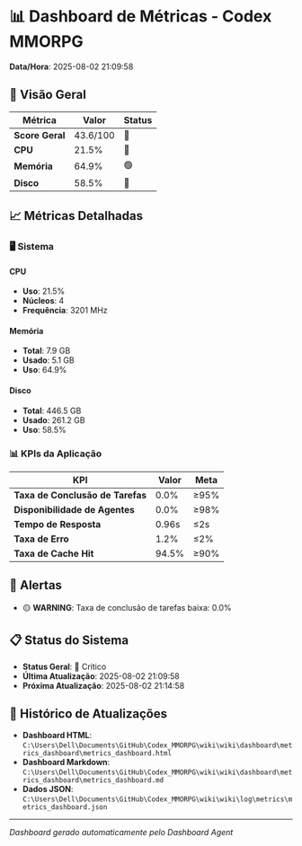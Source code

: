 
# 📊 Dashboard de Métricas - Codex MMORPG

**Data/Hora**: 2025-08-02 21:09:58

## 🎯 Visão Geral

| Métrica | Valor | Status |
|---------|-------|--------|
| **Score Geral** | 43.6/100 | 🔴 |
| **CPU** | 21.5% | 🔴 |
| **Memória** | 64.9% | 🟢 |
| **Disco** | 58.5% | 🔴 |

## 📈 Métricas Detalhadas

### 🖥️ Sistema

#### CPU
- **Uso**: 21.5%
- **Núcleos**: 4
- **Frequência**: 3201 MHz

#### Memória
- **Total**: 7.9 GB
- **Usado**: 5.1 GB
- **Uso**: 64.9%

#### Disco
- **Total**: 446.5 GB
- **Usado**: 261.2 GB
- **Uso**: 58.5%

### 📊 KPIs da Aplicação

| KPI | Valor | Meta |
|-----|-------|------|
| **Taxa de Conclusão de Tarefas** | 0.0% | ≥95% |
| **Disponibilidade de Agentes** | 0.0% | ≥98% |
| **Tempo de Resposta** | 0.96s | ≤2s |
| **Taxa de Erro** | 1.2% | ≤2% |
| **Taxa de Cache Hit** | 94.5% | ≥90% |

## 🚨 Alertas

- 🟡 **WARNING**: Taxa de conclusão de tarefas baixa: 0.0%

## 📋 Status do Sistema

- **Status Geral**: 🔴 Crítico
- **Última Atualização**: 2025-08-02 21:09:58
- **Próxima Atualização**: 2025-08-02 21:14:58

## 🔄 Histórico de Atualizações

- **Dashboard HTML**: `C:\Users\Dell\Documents\GitHub\Codex_MMORPG\wiki\wiki\dashboard\metrics_dashboard\metrics_dashboard.html`
- **Dashboard Markdown**: `C:\Users\Dell\Documents\GitHub\Codex_MMORPG\wiki\wiki\dashboard\metrics_dashboard\metrics_dashboard.md`
- **Dados JSON**: `C:\Users\Dell\Documents\GitHub\Codex_MMORPG\wiki\wiki\log\metrics\metrics_dashboard.json`

---

*Dashboard gerado automaticamente pelo Dashboard Agent*

